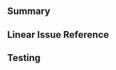 <!-- MANDATORY -->
## Summary
<!-- Provide detail PR description below -->


<!-- Optional -->
## Linear Issue Reference
<!-- If your PR is not linked to any specific linear task or breaks into multiple sub-PRs. Please list the issue reference here. -->


<!-- MANDATORY -->
## Testing
<!-- How did you test this PR? -->

